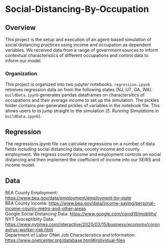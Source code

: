 # Social-Distancing-By-Occupation

## Overview
This project is the setup and execution of an agent-based simulation of social distancing practices using income and occupation as dependent variables. We received data from a range of government sources to inform contextual characteristics of different occupations and control data to inform our model.

### Organization
This project is organized into two jupyter notebooks. `regression.ipynb` retreives regression data on from the following states (NJ, UT, GA, WA). `buildData.ipynb` generates pandas dataframes on charactersitics of occupations and their average income to set up  the simulation. The pickles folder contains pre-generated pickles of variables in the notebook file. This allows users to to jump straight to the simulation (*5. Running Simulations* in `buildData.ipynb`).   

## Regression
The regressions.ipynb file can calculate regressions on a number of data fields including social distancing data, county income and county
employment. We regress county income and employment controls on social distancing and then implement the coefficient of income into our SEIRS and income model.

## Data
BEA County Employment: https://www.bea.gov/data/employment/employment-by-state<br/>
BEA County Income: https://www.bea.gov/data/income-saving/personal-income-county-metro-and-other-areas  \
Google Social Distancing Data: https://www.google.com/covid19/mobility/  \
NYT Susceptiblity Data: https://www.nytimes.com/interactive/2020/03/15/business/economy/coronavirus-worker-risk.html  \
Department of Labor ONet Job Characteristics and Information: https://www.onetcenter.org/database.html#individual-files  

